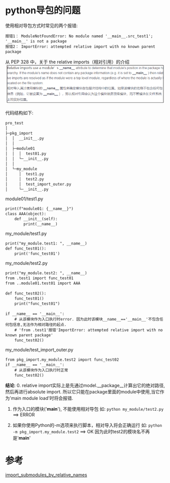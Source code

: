 # python导包的问题
使用相对导包方式时常见的两个报错:
```
报错1： ModuleNotFoundError: No module named '__main__.src_test1'; '__main__' is not a package
报错2： ImportError: attempted relative import with no known parent package 
```

从 PEP 328 中，关于 the relative imports（相对引用）的介绍
![](images_attachments/3315023010572.png)

代码结构如下:
```
pro_test
│
├─pkg_import
│  │  __init__.py
│  │
│  ├─module01
│  │  │  test01.py
│  │  └─__init__.py
│  │
│  └─my_module
│     │  test1.py
│     │  test2.py
│     │  test_import_outer.py
│     └─__init__.py
```

module01/test1.py
```
print(f"module01: {__name__}")
class AAA(object):
    def __init__(self):
        print(__name__)
```

my_module/test1.py
```
print("my_module.test1: ", __name__)
def func_test01():
    print('func_test01')
```

my_module/test2.py
```
print("my_module.test2: ", __name__)
from .test1 import func_test01
from ..module01.test01 import AAA

def func_test02():
    func_test01()
    print("func_test01")

if __name__ == '__main__':
    # 从该模块作为入口执行时error. 因为此时该模块__name__=='__main__'不包含任何包信息,无法作为相对路径的起点.
    # 'from .test1'报错'ImportError: attempted relative import with no known parent package'
    func_test02()
```

my_module/test_import_outer.py
```
from pkg_import.my_module.test2 import func_test02
if __name__ == '__main__':
    # 从该模块作为入口执行时正常
    func_test02()

```
**结论**:
0. relative import实际上是先通过model.__package__计算出它的绝对路径,然后再进行absolute import. 所以它只能在package里面的module中使用,当它作为'main module load'时将会报错.
1. 作为入口的模块('__main__'), 不能使用相对导包
   如: `python my_module/test2.py` ==> ERROR

2. 如果你使用Python的-m选项来执行脚本，相对导入将会正确运行
  如: `python -m pkg_import.my_module.test2` ==> OK 因为此时test2的模块名不再是'__main__'


# 参考
[import_submodules_by_relative_names](https://python3-cookbook.readthedocs.io/zh_CN/latest/c10/p03_import_submodules_by_relative_names.html)